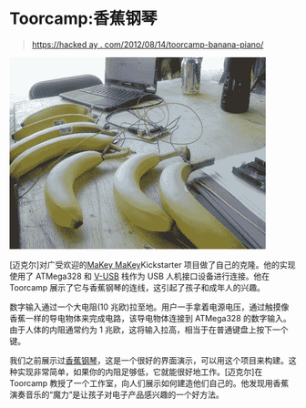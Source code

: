 # Toorcamp:香蕉钢琴

> [https://hacked ay . com/2012/08/14/toorcamp-banana-piano/](https://hackaday.com/2012/08/14/toorcamp-banana-piano/)

[![Banana Piano](img/0157996861024d9a2c2e6f55791637e2.png "Banana Piano")](http://hackaday.com/2012/08/14/toorcamp-banana-piano/7773312762_5ba4de8e60_k/)

[迈克尔]对广受欢迎的[MaKey MaKey](http://www.makeymakey.com/ "MaKey MaKey")Kickstarter 项目做了自己的克隆。他的实现使用了 ATMega328 和 [V-USB](http://www.obdev.at/products/vusb/index.html "V-USB") 栈作为 USB 人机接口设备进行连接。他在 Toorcamp 展示了它与香蕉钢琴的连线，这引起了孩子和成年人的兴趣。

数字输入通过一个大电阻(10 兆欧)拉至地。用户一手拿着电源电压，通过触摸像香蕉一样的导电物体来完成电路，该导电物体连接到 ATMega328 的数字输入。由于人体的内阻通常约为 1 兆欧，这将输入拉高，相当于在普通键盘上按下一个键。

我们之前展示过[香蕉钢琴](http://hackaday.com/tag/banana/ "Bananas!")，这是一个很好的界面演示，可以用这个项目来构建。这种实现非常简单，如果你的内阻足够低，它就能很好地工作。[迈克尔]在 Toorcamp 教授了一个工作室，向人们展示如何建造他们自己的。他发现用香蕉演奏音乐的“魔力”是让孩子对电子产品感兴趣的一个好方法。
